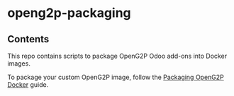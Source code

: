 # openg2p-packaging

## Contents

This repo contains scripts to package OpenG2P Odoo add-ons into Docker images.

To package your custom OpenG2P image, follow the [Packaging OpenG2P Docker](../../guides/deployment-guide/packaging-openg2p-docker.md) guide.
